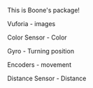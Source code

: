 This is Boone's package!

Vuforia - images

Color Sensor - Color

Gyro - Turning position

Encoders - movement

Distance Sensor - Distance
